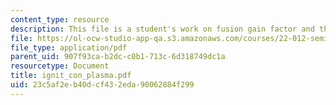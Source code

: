 ```yaml
---
content_type: resource
description: This file is a student's work on fusion gain factor and the Lawson criterion.
file: https://ol-ocw-studio-app-qa.s3.amazonaws.com/courses/22-012-seminar-fusion-and-plasma-physics-spring-2006/23c5af2eb40dcf432eda90062884f299_ignit_con_plasma.pdf
file_type: application/pdf
parent_uid: 907f93ca-b2dc-c0b1-713c-6d318749dc1a
resourcetype: Document
title: ignit_con_plasma.pdf
uid: 23c5af2e-b40d-cf43-2eda-90062884f299
---
```


